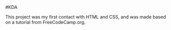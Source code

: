 #KDA

This project was my first contact with HTML and CSS, and was made based on a tutorial from FreeCodeCamp.org.
